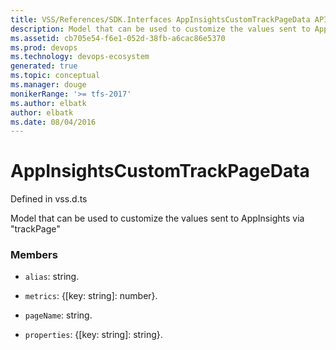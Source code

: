 ```yaml
---
title: VSS/References/SDK.Interfaces AppInsightsCustomTrackPageData API | Extensions for Visual Studio Team Services
description: Model that can be used to customize the values sent to AppInsights via &quot;trackPage&quot;
ms.assetid: cb705e54-f6e1-052d-38fb-a6cac86e5370
ms.prod: devops
ms.technology: devops-ecosystem
generated: true
ms.topic: conceptual
ms.manager: douge
monikerRange: '>= tfs-2017'
ms.author: elbatk
author: elbatk
ms.date: 08/04/2016
---
```


# AppInsightsCustomTrackPageData

Defined in vss.d.ts


Model that can be used to customize the values sent to AppInsights via &quot;trackPage&quot; 

### Members

* `alias`: string. 

* `metrics`: {[key: string]: number}. 

* `pageName`: string. 

* `properties`: {[key: string]: string}. 

